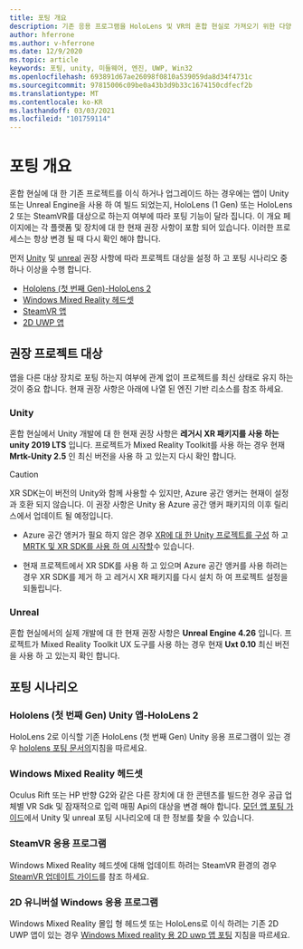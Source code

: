 ```yaml
---
title: 포팅 개요
description: 기존 응용 프로그램을 HoloLens 및 VR의 혼합 현실로 가져오기 위한 다양 한 이식 옵션에 대 한 개요입니다.
author: hferrone
ms.author: v-hferrone
ms.date: 12/9/2020
ms.topic: article
keywords: 포팅, unity, 미들웨어, 엔진, UWP, Win32
ms.openlocfilehash: 693891d67ae26098f0810a539059da8d34f4731c
ms.sourcegitcommit: 97815006c09be0a43b3d9b33c1674150cdfecf2b
ms.translationtype: MT
ms.contentlocale: ko-KR
ms.lasthandoff: 03/03/2021
ms.locfileid: "101759114"
---
```

# <a name="porting-overview"></a>포팅 개요

혼합 현실에 대 한 기존 프로젝트를 이식 하거나 업그레이드 하는 경우에는 앱이 Unity 또는 Unreal Engine을 사용 하 여 빌드 되었는지, HoloLens (1 Gen) 또는 HoloLens 2 또는 SteamVR를 대상으로 하는지 여부에 따라 포팅 기능이 달라 집니다. 이 개요 페이지에는 각 플랫폼 및 장치에 대 한 현재 권장 사항이 포함 되어 있습니다. 이러한 프로세스는 항상 변경 될 때 다시 확인 해야 합니다.

먼저 [Unity](#unity) 및 [unreal](#unreal) 권장 사항에 따라 프로젝트 대상을 설정 하 고 포팅 시나리오 중 하나 이상을 수행 합니다.

- [Hololens (첫 번째 Gen)-HoloLens 2](#hololens-1st-gen-unity-apps-to-hololens-2)
- [Windows Mixed Reality 헤드셋](#windows-mixed-reality-headsets)
- [SteamVR 앱](#steamvr-applications)
- [2D UWP 앱](#2d-universal-windows-applications)

## <a name="recommended-project-targets"></a>권장 프로젝트 대상

앱을 다른 대상 장치로 포팅 하는지 여부에 관계 없이 프로젝트를 최신 상태로 유지 하는 것이 중요 합니다. 현재 권장 사항은 아래에 나열 된 엔진 기반 리소스를 참조 하세요.

### <a name="unity"></a>Unity

혼합 현실에서 Unity 개발에 대 한 현재 권장 사항은 **레거시 XR 패키지를 사용 하는 unity 2019 LTS** 입니다. 프로젝트가 Mixed Reality Toolkit를 사용 하는 경우 현재 **Mrtk-Unity 2.5** 인 최신 버전을 사용 하 고 있는지 다시 확인 합니다.

> [!CAUTION]
> XR SDK는이 버전의 Unity와 함께 사용할 수 있지만, Azure 공간 앵커는 현재이 설정과 호환 되지 않습니다. 이 권장 사항은 Unity 용 Azure 공간 앵커 패키지의 이후 릴리스에서 업데이트 될 예정입니다. 
> 
> * Azure 공간 앵커가 필요 하지 않은 경우 [XR에 대 한 Unity 프로젝트를 구성](https://docs.unity3d.com/Manual/configuring-project-for-xr.html) 하 고 [MRTK 및 XR SDK를 사용 하 여 시작할](https://docs.microsoft.com/windows/mixed-reality/mrtk-docs/configuration/getting-started-with-mrtk-and-xrsdk.md)수 있습니다.
> 
> * 현재 프로젝트에서 XR SDK를 사용 하 고 있으며 Azure 공간 앵커를 사용 하려는 경우 XR SDK를 제거 하 고 레거시 XR 패키지를 다시 설치 하 여 프로젝트 설정을 되돌립니다.


### <a name="unreal"></a>Unreal 

혼합 현실에서의 실제 개발에 대 한 현재 권장 사항은 **Unreal Engine 4.26** 입니다. 프로젝트가 Mixed Reality Toolkit UX 도구를 사용 하는 경우 현재 **Uxt 0.10** 최신 버전을 사용 하 고 있는지 확인 합니다.

## <a name="porting-scenarios"></a>포팅 시나리오

### <a name="hololens-1st-gen-unity-apps-to-hololens-2"></a>Hololens (첫 번째 Gen) Unity 앱-HoloLens 2

HoloLens 2로 이식할 기존 HoloLens (첫 번째 Gen) Unity 응용 프로그램이 있는 경우 [hololens 포팅 문서의](./porting-hl1-hl2.md)지침을 따르세요.

### <a name="windows-mixed-reality-headsets"></a>Windows Mixed Reality 헤드셋

Oculus Rift 또는 HP 반향 G2와 같은 다른 장치에 대 한 콘텐츠를 빌드한 경우 공급 업체별 VR Sdk 및 잠재적으로 입력 매핑 Api의 대상을 변경 해야 합니다. [모던 앱 포팅 가이드](porting-guides.md)에서 Unity 및 unreal 포팅 시나리오에 대 한 정보를 찾을 수 있습니다.

### <a name="steamvr-applications"></a>SteamVR 응용 프로그램

Windows Mixed Reality 헤드셋에 대해 업데이트 하려는 SteamVR 환경의 경우 [SteamVR 업데이트 가이드](updating-your-steamvr-application-for-windows-mixed-reality.md)를 참조 하세요.

### <a name="2d-universal-windows-applications"></a>2D 유니버설 Windows 응용 프로그램

Windows Mixed Reality 몰입 형 헤드셋 또는 HoloLens로 이식 하려는 기존 2D UWP 앱이 있는 경우 [Windows Mixed reality 용 2D uwp 앱 포팅](building-2d-apps.md) 지침을 따르세요.